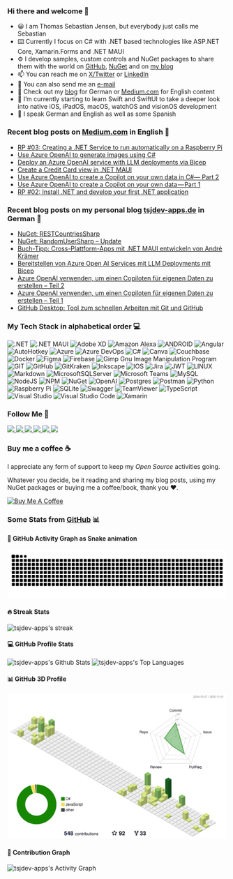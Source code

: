 ### Hi there and welcome 👋

- 😀 I am Thomas Sebastian Jensen, but everybody just calls me Sebastian
- ⌨️ Currently I focus on C# with .NET based technologies like ASP.NET Core, Xamarin.Forms and .NET MAUI
- ⚙️ I develop samples, custom controls and NuGet packages to share them with the world on [GitHub](https://github.com/tsjdev-apps), [NuGet](https://www.nuget.org/profiles/tsjdev-apps) and on [my blog](https://www.tsjdev-apps.de)
- 📫 You can reach me on [X/Twitter](https://www.twitter.com/tsjdevapps) or [LinkedIn](https://linkedin.com/in/thomassebastianjensen)
- 📧 You can also send me an [e-mail](mailto:apps@tsjdev-apps.de)
- 🔭 Check out my [blog](https://www.tsjdev-apps.de) for German or [Medium.com](https://medium.com/@tsjdevapps) for English content
- 🌱 I’m currently starting to learn Swift and SwiftUI to take a deeper look into native iOS, iPadOS, macOS, watchOS and visionOS development
- 🤟 I speak German and English as well as some Spanish


### Recent blog posts on [Medium.com](https://medium.com/@tsjdevapps) in English 📝
<!-- MEDIUM-BLOG-POST-LIST:START -->
- [RP #03: Creating a .NET Service to run automatically on a Raspberry Pi](https://medium.com/medialesson/rp-03-creating-a-net-service-to-run-automatically-on-a-raspberry-pi-a7554c11e664?source=rss-c8f6762e0e4b------2)
- [Use Azure OpenAI to generate images using C#](https://medium.com/medialesson/use-azure-openai-to-generate-images-using-c-c2fa32e12b72?source=rss-c8f6762e0e4b------2)
- [Deploy an Azure OpenAI service with LLM deployments via Bicep](https://medium.com/medialesson/deploy-an-azure-openai-service-with-llm-deployments-via-bicep-244411472d40?source=rss-c8f6762e0e4b------2)
- [Create a Credit Card view in .NET MAUI](https://medium.com/@tsjdevapps/create-a-credit-card-view-in-net-maui-df74c20f11e0?source=rss-c8f6762e0e4b------2)
- [Use Azure OpenAI to create a Copilot on your own data in C#— Part 2](https://medium.com/medialesson/use-azure-openai-to-create-a-copilot-on-your-own-data-in-c-part-2-b7acc1922337?source=rss-c8f6762e0e4b------2)
- [Use Azure OpenAI to create a Copilot on your own data — Part 1](https://medium.com/medialesson/use-azure-openai-to-create-a-copilot-on-your-own-data-part-1-ba1d997298ca?source=rss-c8f6762e0e4b------2)
- [RP #02: Install .NET and develop your first .NET application](https://medium.com/medialesson/rp-02-install-net-and-develop-your-first-net-application-4d33ebaf4f0e?source=rss-c8f6762e0e4b------2)
<!-- MEDIUM-BLOG-POST-LIST:END -->


### Recent blog posts on my personal blog [tsjdev-apps.de](https://www.tsjdev-apps.de) in German 📝
<!-- WORDPRESS-BLOG-POST-LIST:START -->
- [NuGet: RESTCountriesSharp](https://www.tsjdev-apps.de/nuget-restcountriessharp/)
- [NuGet: RandomUserSharp – Update](https://www.tsjdev-apps.de/nuget-randomusersharp-update/)
- [Buch-Tipp: Cross-Plattform-Apps mit .NET MAUI entwickeln von André Krämer](https://www.tsjdev-apps.de/buch-tipp-cross-plattform-apps-mit-net-maui-entwickeln-von-andre-kraemer/)
- [Bereitstellen von Azure Open AI Services mit LLM Deployments mit Bicep](https://www.tsjdev-apps.de/bereitstellen-von-azure-open-ai-services-mit-llm-deployments-mit-bicep/)
- [Azure OpenAI verwenden, um einen Copiloten für eigenen Daten zu erstellen – Teil 2](https://www.tsjdev-apps.de/azure-openai-verwenden-um-einen-copiloten-fuer-eigenen-daten-zu-erstellen-teil-2/)
- [Azure OpenAI verwenden, um einen Copiloten für eigenen Daten zu erstellen – Teil 1](https://www.tsjdev-apps.de/azure-openai-verwenden-um-einen-copiloten-fur-eigenen-daten-zu-erstellen-teil-1/)
- [GitHub Desktop: Tool zum schnellen Arbeiten mit Git und GitHub](https://www.tsjdev-apps.de/github-desktop-tool-zum-schnellen-arbeiten-mit-git-und-github/)
<!-- WORDPRESS-BLOG-POST-LIST:END -->


### My Tech Stack in alphabetical order 💻

![.NET](https://img.shields.io/badge/.NET-5C2D91?style=for-the-badge&logo=.net&logoColor=white) ![.NET MAUI](https://img.shields.io/badge/.NET%20MAUI-5C2D91?style=for-the-badge&logo=.net&logoColor=white)  ![Adobe XD](https://img.shields.io/badge/Adobe%20XD-470137?style=for-the-badge&logo=Adobe%20XD&logoColor=#FF61F6) ![Amazon Alexa](https://img.shields.io/badge/Amazon%20Alexa-00CAFF.svg?style=for-the-badge&logo=amazonalexa&logoColor=white) ![ANDROID](https://img.shields.io/badge/android-%2320232a.svg?style=for-the-badge&logo=android&logoColor=%a4c639) ![Angular](https://img.shields.io/badge/angular-%23DD0031.svg?style=for-the-badge&logo=angular&logoColor=white) ![AutoHotkey](https://img.shields.io/badge/AutoHotKey-334455.svg?style=for-the-badge&logo=autohotkey&logoColor=white) ![Azure](https://img.shields.io/badge/azure-%230072C6.svg?style=for-the-badge&logo=microsoftazure&logoColor=white) ![Azure DevOps](https://img.shields.io/badge/Azure%20DevOps-%230072C6.svg?style=for-the-badge&logo=azure-devops&logoColor=white) ![C#](https://img.shields.io/badge/c%23-%23239120.svg?style=for-the-badge&logo=c-sharp&logoColor=white) ![Canva](https://img.shields.io/badge/Canva-%2300C4CC.svg?style=for-the-badge&logo=Canva&logoColor=white) ![Couchbase](https://img.shields.io/badge/Couchbase-EA2328?style=for-the-badge&logo=couchbase&logoColor=white)  ![Docker](https://img.shields.io/badge/docker-%230db7ed.svg?style=for-the-badge&logo=docker&logoColor=white) ![Figma](https://img.shields.io/badge/figma-%23F24E1E.svg?style=for-the-badge&logo=figma&logoColor=white) ![Firebase](https://img.shields.io/badge/firebase-%23039BE5.svg?style=for-the-badge&logo=firebase) ![Gimp Gnu Image Manipulation Program](https://img.shields.io/badge/Gimp-657D8B?style=for-the-badge&logo=gimp&logoColor=FFFFFF) ![GIT](https://img.shields.io/badge/Git-fc6d26?style=for-the-badge&logo=git&logoColor=white) ![GitHub](https://img.shields.io/badge/GitHub-%23121011.svg?style=for-the-badge&logo=github&logoColor=white) ![GitKraken](https://img.shields.io/badge/GitKraken-179287.svg?style=for-the-badge&logo=gitkraken&logoColor=white) ![Inkscape](https://img.shields.io/badge/Inkscape-e0e0e0?style=for-the-badge&logo=inkscape&logoColor=080A13) ![IOS](https://img.shields.io/badge/IOS-%2320232a.svg?style=for-the-badge&logo=apple&logoColor=white) ![Jira](https://img.shields.io/badge/jira-%230A0FFF.svg?style=for-the-badge&logo=jira&logoColor=white) ![JWT](https://img.shields.io/badge/JWT-black?style=for-the-badge&logo=JSON%20web%20tokens) ![LINUX](https://img.shields.io/badge/Linux-FCC624?style=for-the-badge&logo=linux&logoColor=black) ![Markdown](https://img.shields.io/badge/markdown-%23000000.svg?style=for-the-badge&logo=markdown&logoColor=white) ![MicrosoftSQLServer](https://img.shields.io/badge/Microsoft%20SQL%20Sever-CC2927?style=for-the-badge&logo=microsoft%20sql%20server&logoColor=white) ![Microsoft Teams](https://img.shields.io/badge/Microsoft%20Teams-6264A7?style=for-the-badge&logo=microsoftteams&logoColor=white) ![MySQL](https://img.shields.io/badge/MySQL-4479A1?style=for-the-badge&logo=mysql&logoColor=white) ![NodeJS](https://img.shields.io/badge/node.js-6DA55F?style=for-the-badge&logo=node.js&logoColor=white) ![NPM](https://img.shields.io/badge/NPM-%23000000.svg?style=for-the-badge&logo=npm&logoColor=white) ![NuGet](https://img.shields.io/badge/NUGET-%23000000.svg?style=for-the-badge&logo=nuget&logoColor=white&color=004880) ![OpenAI](https://img.shields.io/badge/OpenAI-412991.svg?style=for-the-badge&logo=openai&logoColor=white&color=004880) ![Postgres](https://img.shields.io/badge/postgres-%23316192.svg?style=for-the-badge&logo=postgresql&logoColor=white) ![Postman](https://img.shields.io/badge/Postman-FF6C37?style=for-the-badge&logo=postman&logoColor=white) ![Python](https://img.shields.io/badge/python-3670A0?style=for-the-badge&logo=python&logoColor=ffdd54) ![Raspberry Pi](https://img.shields.io/badge/-RaspberryPi-C51A4A?style=for-the-badge&logo=Raspberry-Pi) ![SQLite](https://img.shields.io/badge/sqlite-%2307405e.svg?style=for-the-badge&logo=sqlite&logoColor=white) ![Swagger](https://img.shields.io/badge/-Swagger-%23Clojure?style=for-the-badge&logo=swagger&logoColor=white) ![TeamViewer](https://img.shields.io/badge/TeamViewer-004680?style=for-the-badge&logo=teamviewer&logoColor=white) ![TypeScript](https://img.shields.io/badge/typescript-%23007ACC.svg?style=for-the-badge&logo=typescript&logoColor=white) ![Visual Studio](https://img.shields.io/badge/Visual%20Studio-5C2D91.svg?style=for-the-badge&logo=visualstudio&logoColor=white) ![Visual Studio Code](https://img.shields.io/badge/Visual%20Studio%20Code-007ACC.svg?style=for-the-badge&logo=visualstudiocode&logoColor=white) ![Xamarin](https://img.shields.io/badge/Xamarin.Forms-3199DC?style=for-the-badge&logo=xamarin&logoColor=white) 


### Follow Me 🤟

<div>
    <a href="https://twitter.com/tsjdevapps">
        <img src="https://img.shields.io/badge/Twitter-1DA1F2?style=for-the-badge&logo=twitter&logoColor=white" />
    </a>
    <a href="https://www.facebook.com/thosebjensen/">
        <img src="https://img.shields.io/badge/Facebook-1877F2?style=for-the-badge&logo=facebook&logoColor=white" />
    </a>
    <a href="https://linkedin.com/in/thomassebastianjensen">
        <img src="https://img.shields.io/badge/LinkedIn-blue?logo=linkedin&style=for-the-badge" />
    </a>
    <a href="https://github.com/tsjdev-apps">
        <img src="https://img.shields.io/badge/GitHub-black?logo=github&style=for-the-badge" />
    </a>
    <a href="https://www.youtube.com/tsjdevapps">
        <img src="https://img.shields.io/badge/YouTube-red?style=for-the-badge&logo=youtube" />
    </a>
    <a href="https://medium.com/@tsjdevapps">
        <img src="https://img.shields.io/badge/Medium-black?style=for-the-badge&logo=medium" />
    </a>
</div>

### Buy me a coffee ☕

I appreciate any form of support to keep my _Open Source_ activities going.

Whatever you decide, be it reading and sharing my blog posts, using my NuGet packages or buying me a coffee/book, thank you ❤️.

<a href="https://www.buymeacoffee.com/tsjdevapps" target="_blank"><img src="https://cdn.buymeacoffee.com/buttons/default-yellow.png" alt="Buy Me A Coffee" height="41" width="174"></a>

### Some Stats from [GitHub](https://github.com/tsjdev-apps) 📊

#### 🐍 GitHub Activity Graph as Snake animation

![](https://raw.githubusercontent.com/tsjdev-apps/tsjdev-apps/snake-output/github-contribution-grid-snake.svg)

#### 🔥 Streak Stats

<p>
    <img title="🔥 Get streak stats for your profile at git.io/streak-stats" alt="tsjdev-apps's streak" src="https://streak-stats.demolab.com/?user=tsjdev-apps&theme=monokai-metallian" width="450px"/>  
</p>

#### 💻 GitHub Profile Stats

<img alt="tsjdev-apps's Github Stats" src="https://denvercoder1-github-readme-stats.vercel.app/api/?username=tsjdev-apps&show_icons=true&include_all_commits=true&count_private=true&theme=react&bg_color=1F222E&title_color=F85D7F&icon_color=F8D866" width="450px"/>

<img alt="tsjdev-apps's Top Languages" src="https://denvercoder1-github-readme-stats.vercel.app/api/top-langs/?username=tsjdev-apps&langs_count=6&layout=compact&theme=react&bg_color=1F222E&title_color=F85D7F&icon_color=F8D866" width="450px"/>
<br/>

#### 📊 GitHub 3D Profile

![](https://raw.githubusercontent.com/tsjdev-apps/tsjdev-apps/profile3d-output/profile-green-animate.svg)

#### 🎯 Contribution Graph

<img alt="tsjdev-apps's Activity Graph" src="https://github-readme-activity-graph.vercel.app/graph/?username=tsjdev-apps&bg_color=1F222E&color=F8D866&line=F85D7F&point=FFFFFF" /></a>
